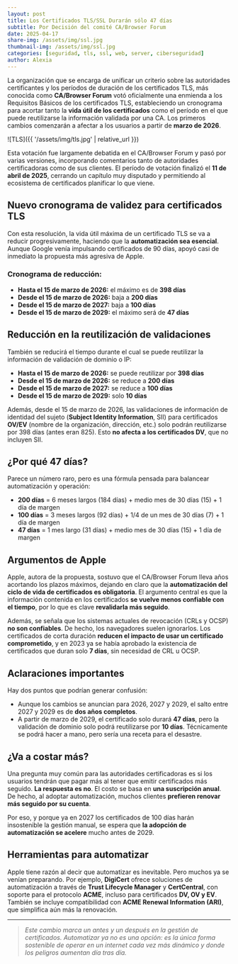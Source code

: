 ```yaml
---
layout: post
title: Los Certificados TLS/SSL Durarán sólo 47 días
subtitle: Por Decisión del comité CA/Browser Forum
date: 2025-04-17
share-img: /assets/img/ssl.jpg
thumbnail-img: /assets/img/ssl.jpg
categories: [seguridad, tls, ssl, web, server, ciberseguridad]
author: Alexia
---
```




La organización que se encarga de unificar un criterio sobre las autoridades certificantes y los períodos de duración de los certificados TLS, más conocida como **CA/Browser Forum** votó 
oficialmente una enmienda a los Requisitos Básicos de los certificados TLS, estableciendo un cronograma para acortar tanto la **vida útil de los certificados** como el período en el que puede 
reutilizarse la información validada por una CA. Los primeros cambios comenzarán a afectar a los usuarios a partir de **marzo de 2026**.


![TLS]({{ '/assets/img/tls.jpg' | relative_url }})


Esta votación fue largamente debatida en el CA/Browser Forum y pasó por varias versiones, incorporando comentarios tanto de autoridades certificadoras como de sus clientes. El período de votación 
finalizó el **11 de abril de 2025**, cerrando un capítulo muy disputado y permitiendo al ecosistema de certificados planificar lo que viene.

## Nuevo cronograma de validez para certificados TLS

Con esta resolución, la vida útil máxima de un certificado TLS se va a reducir progresivamente, haciendo que la **automatización sea esencial**. Aunque Google venía impulsando certificados de 90 
días, apoyó casi de inmediato la propuesta más agresiva de Apple.

### Cronograma de reducción:

- **Hasta el 15 de marzo de 2026:** el máximo es de **398 días**
- **Desde el 15 de marzo de 2026:** baja a **200 días**
- **Desde el 15 de marzo de 2027:** baja a **100 días**
- **Desde el 15 de marzo de 2029:** el máximo será de **47 días**

## Reducción en la reutilización de validaciones

También se reducirá el tiempo durante el cual se puede reutilizar la información de validación de dominio o IP:

- **Hasta el 15 de marzo de 2026:** se puede reutilizar por **398 días**
- **Desde el 15 de marzo de 2026:** se reduce a **200 días**
- **Desde el 15 de marzo de 2027:** se reduce a **100 días**
- **Desde el 15 de marzo de 2029:** solo **10 días**

Además, desde el 15 de marzo de 2026, las validaciones de información de identidad del sujeto (**Subject Identity Information**, SII) para certificados **OV/EV** (nombre de la organización, 
dirección, etc.) solo podrán reutilizarse por 398 días (antes eran 825). Esto **no afecta a los certificados DV**, que no incluyen SII.

## ¿Por qué 47 días?

Parece un número raro, pero es una fórmula pensada para balancear automatización y operación:

- **200 días** = 6 meses largos (184 días) + medio mes de 30 días (15) + 1 día de margen
- **100 días** = 3 meses largos (92 días) + 1/4 de un mes de 30 días (7) + 1 día de margen
- **47 días** = 1 mes largo (31 días) + medio mes de 30 días (15) + 1 día de margen

## Argumentos de Apple

Apple, autora de la propuesta, sostuvo que el CA/Browser Forum lleva años acortando los plazos máximos, dejando en claro que la **automatización del ciclo de vida de certificados es obligatoria**. 
El argumento central es que la información contenida en los certificados **se vuelve menos confiable con el tiempo**, por lo que es clave **revalidarla más seguido**.

Además, se señala que los sistemas actuales de revocación (CRLs y OCSP) **no son confiables**. De hecho, los navegadores suelen ignorarlos. Los certificados de corta duración **reducen el impacto 
de usar un certificado comprometido**, y en 2023 ya se había aprobado la existencia de certificados que duran solo **7 días**, sin necesidad de CRL u OCSP.

## Aclaraciones importantes

Hay dos puntos que podrían generar confusión:

- Aunque los cambios se anuncian para 2026, 2027 y 2029, el salto entre 2027 y 2029 es de **dos años completos**. 
- A partir de marzo de 2029, el certificado solo durará **47 días**, pero la 
validación de dominio solo podrá reutilizarse por **10 días**. Técnicamente se podrá hacer a mano, pero sería una receta para el desastre.

## ¿Va a costar más?

Una pregunta muy común para las autoridades certificadoras es si los usuarios tendrán que pagar más al tener que emitir certificados más seguido. **La respuesta es no**. El costo se basa en **una 
suscripción anual**. De hecho, al adoptar automatización, muchos clientes **prefieren renovar más seguido por su cuenta**.

Por eso, y porque ya en 2027 los certificados de 100 días harán insostenible la gestión manual, se espera que **la adopción de automatización se acelere** mucho antes de 2029.

## Herramientas para automatizar

Apple tiene razón al decir que automatizar es inevitable. Pero muchos ya se venían preparando. Por ejemplo, **DigiCert** ofrece soluciones de automatización a través de **Trust Lifecycle Manager** 
y **CertCentral**, con soporte para el protocolo **ACME**, incluso para certificados **DV, OV y EV**. También se incluye compatibilidad con **ACME Renewal Information (ARI)**, que simplifica aún 
más la renovación.

---

> *Este cambio marca un antes y un después en la gestión de certificados. Automatizar ya no es una opción: es la única forma sostenible de operar en un internet cada vez más dinámico y donde los peligros aumentan día tras día.*

